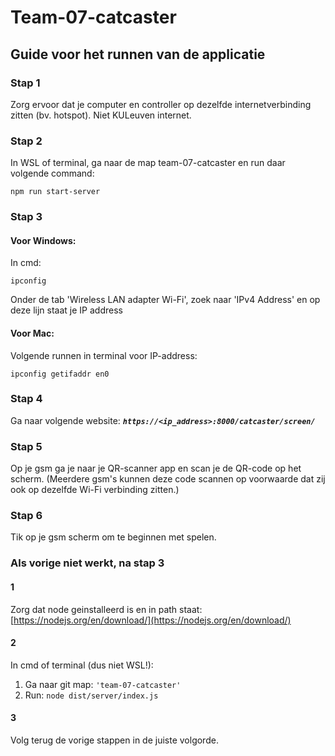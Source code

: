 # Team-07-catcaster

## Guide voor het runnen van de applicatie
### Stap 1
Zorg ervoor dat je computer en controller op dezelfde internetverbinding zitten (bv. hotspot). Niet KULeuven internet.
### Stap 2
In WSL of terminal, ga naar de map team-07-catcaster en run daar volgende command:
```
npm run start-server
```
### Stap 3
#### Voor Windows:
In cmd:
```
ipconfig
```
Onder de tab 'Wireless LAN adapter Wi-Fi', zoek naar 'IPv4 Address' en op deze lijn staat je IP address
#### Voor Mac:
Volgende runnen in terminal voor IP-address:
```
ipconfig getifaddr en0
```

### Stap 4
Ga naar volgende website: ***`https://<ip_address>:8000/catcaster/screen/`***
### Stap 5
Op je gsm ga je naar je QR-scanner app en scan je de QR-code op het scherm. (Meerdere gsm's kunnen deze code scannen op voorwaarde dat zij ook op dezelfde Wi-Fi verbinding zitten.)
### Stap 6
Tik op je gsm scherm om te beginnen met spelen.

### Als vorige niet werkt, na stap 3
#### 1
Zorg dat node geinstalleerd is en in path staat:
[https://nodejs.org/en/download/](https://nodejs.org/en/download/)
#### 2
In cmd of terminal (dus niet WSL!):
1. Ga naar git map: `'team-07-catcaster'`
2. Run: `node dist/server/index.js`
#### 3
Volg terug de vorige stappen in de juiste volgorde.
